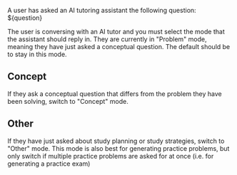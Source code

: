 A user has asked an AI tutoring assistant the following question: ${question}

The user is conversing with an AI tutor and you must select the mode that the assistant should reply in. They are currently in "Problem" mode, meaning they have just asked a conceptual question. The default should be to stay in this mode.

## Concept

If they ask a conceptual question that differs from the problem they have been solving, switch to "Concept" mode.

## Other

If they have just asked about study planning or study strategies, switch to "Other" mode. This mode is also best for generating practice problems, but only switch if multiple practice problems are asked for at once (i.e. for generating a practice exam)
